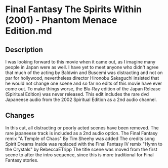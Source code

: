 # Final Fantasy The Spirits Within (2001) - Phantom Menace Edition.md

## Description
I was looking forward to this movie when it came out, as I imagine many people in Japan were as well. I have yet to meet anyone who didn't
agree that much of the acting by Baldwin and Buscemi was distracting and not on par for hollywood, 
nevertheless director Hironobu Sakaguchi insisted that he would not change one scene and so far no edits of this movie have ever come out.
To make things worse, the Blu-Ray edition of the Japan Release (Spiritual Edition) was never released. This edit includes the rare dvd Japaneese
audio from the 2002 Spiritual Edition as a 2nd audio channel. 

## Changes
In this cut, all distracting or poorly acted scenes have been removed. 
The rare japaneese track is included as a 2nd audio option. 
The Final Fantasy remix "A Temple of Chaos" By Tim Sheehy was added 
The credits song Spirit Dreams Inside was replaced with the Final Fantasy IV remix "Hymn to the Crystals" by RebeccaETripp
The title scene was moved from the first scene to after the intro sequence, since this is more traditional for Final Fantasy stories.
